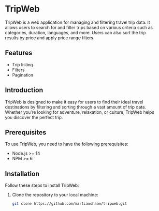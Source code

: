# TripWeb

TripWeb is a web application for managing and filtering travel trip data. It allows users to search for and filter trips based on various criteria such as categories, duration, languages, and more. Users can also sort the trip results by price and apply price range filters.

## Features
 + Trip listing
 + Filters
 + Pagination
   
## Introduction

TripWeb is designed to make it easy for users to find their ideal travel destinations by filtering and sorting through a vast amount of trip data. Whether you're looking for adventure, relaxation, or culture, TripWeb helps you discover the perfect trip.

## Prerequisites

To use TripWeb, you need to have the following prerequisites:

- Node.js >= 14
- NPM >= 6

## Installation

Follow these steps to install TripWeb:

1. Clone the repository to your local machine:

   ```bash
   git clone https://github.com/martianshaan/tripweb.git
